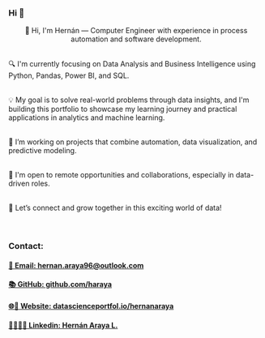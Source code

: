 ### Hi 👋
<p style="text-align: center;">
👋 Hi, I'm Hernán — Computer Engineer with experience in process automation and software development.

<br>🔍 I'm currently focusing on Data Analysis and Business Intelligence using Python, Pandas, Power BI, and SQL.<br>

<br>💡 My goal is to solve real-world problems through data insights, and I'm building this portfolio to showcase my learning journey and practical applications in analytics and machine learning.<br>

<br>📌 I’m working on projects that combine automation, data visualization, and predictive modeling.<br>

<br>🚀 I'm open to remote opportunities and collaborations, especially in data-driven roles.<br>

<br>💼 Let’s connect and grow together in this exciting world of data!<br>
<br><br>
 </p>

### Contact:
<h4>
     <a href="mailto:hernan.araya96@outlook.com" style="text-align: center;">
     📧 Email: hernan.araya96@outlook.com
     </a>
</h4>
<h4>
     <a href="https://github.com/haraya" style="text-align: center;">
     📚 GitHub: github.com/haraya
     </a>
</h4>
<h4>
     <a href="https://www.datascienceportfol.io/hernanaraya" style="text-align: center;">
     🌐🚀 Website: datascienceportfol.io/hernanaraya
     </a>
</h4>
<h4>
     <a href="https://www.linkedin.com/in/hernanarayalopez/" style="text-align: center;">
     💼🧑🏻‍💻 Linkedin: Hernán Araya L.
     </a>
</h4>



